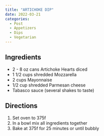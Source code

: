 ```yaml
---
title: "ARTICHOKE DIP"
date: 2022-03-21
categories:
  - Post
  - Appetizers
  - Dips
  - Vegetarian
---
```



## Ingredients
* 2 - 8 oz cans Artichoke Hearts diced
* 1 1/2 cups shredded Mozzarella
* 2 cups Mayonnaise
* 1/2 cup shredded Parmesan cheese 
* Tabasco sauce (several shakes to taste)

## Directions
1. Set oven to 375f
2. In a bowl mix all ingredients together
3. Bake at 375f for 25 minutes or until bubbly

